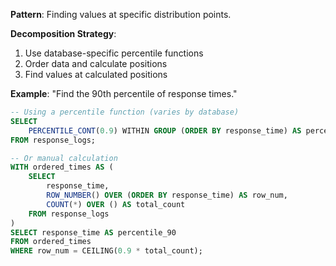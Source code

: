 **Pattern**: Finding values at specific distribution points.

**Decomposition Strategy**:

1. Use database-specific percentile functions
2. Order data and calculate positions
3. Find values at calculated positions

**Example**: "Find the 90th percentile of response times."

```SQL
-- Using a percentile function (varies by database)
SELECT
    PERCENTILE_CONT(0.9) WITHIN GROUP (ORDER BY response_time) AS percentile_90
FROM response_logs;

-- Or manual calculation
WITH ordered_times AS (
    SELECT
        response_time,
        ROW_NUMBER() OVER (ORDER BY response_time) AS row_num,
        COUNT(*) OVER () AS total_count
    FROM response_logs
)
SELECT response_time AS percentile_90
FROM ordered_times
WHERE row_num = CEILING(0.9 * total_count);
```